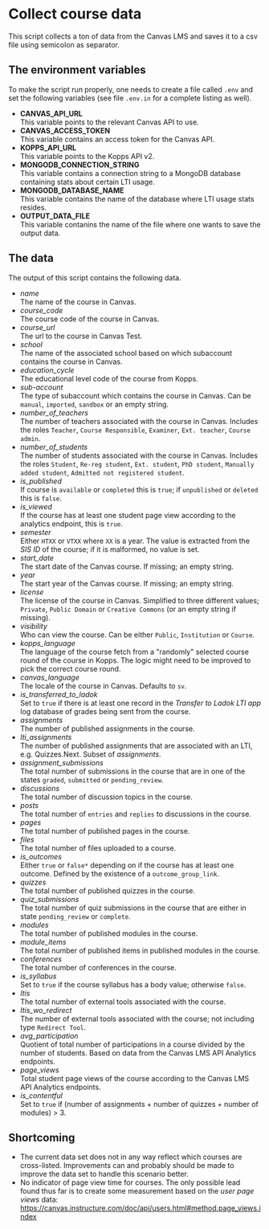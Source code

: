 # Collect course data

This script collects a ton of data from the Canvas LMS and saves it to a csv file using semicolon as separator.

## The environment variables

To make the script run properly, one needs to create a file called `.env` and set the following variables (see file `.env.in` for a complete listing as well).

- **CANVAS_API_URL**\
  This variable points to the relevant Canvas API to use.
- **CANVAS_ACCESS_TOKEN**\
  This variable contains an access token for the Canvas API.
- **KOPPS_API_URL**\
  This variable points to the Kopps API v2.
- **MONGODB_CONNECTION_STRING**\
  This variable contains a connection string to a MongoDB database containing stats about certain LTI usage.
- **MONGODB_DATABASE_NAME**\
  This variable contains the name of the database where LTI usage stats resides.
- **OUTPUT_DATA_FILE**\
  This variable contanins the name of the file where one wants to save the output data.

## The data

The output of this script contains the following data.

- _name_\
  The name of the course in Canvas.
- _course_code_\
  The course code of the course in Canvas.
- _course_url_\
  The url to the course in Canvas Test.
- _school_\
  The name of the associated school based on which subaccount contains the course in Canvas.
- _education_cycle_\
  The educational level code of the course from Kopps.
- _sub-account_\
  The type of subaccount which contains the course in Canvas. Can be `manual`, `imported`, `sandbox` or an empty string.
- _number_of_teachers_\
  The number of teachers associated with the course in Canvas. Includes the roles `Teacher`, `Course Responsible`, `Examiner`, `Ext. teacher`, `Course admin`.
- _number_of_students_\
  The number of students associated with the course in Canvas. Includes the roles `Student`, `Re-reg student`, `Ext. student`, `PhD student`, `Manually added student`, `Admitted not registered student`.
- _is_published_\
  If course is `available` or `completed` this is `true`; if `unpublished` or `deleted` this is `false`.
- _is_viewed_\
  If the course has at least one student page view according to the analytics endpoint, this is `true`.
- _semester_\
  Either `HTXX` or `VTXX` where `XX` is a year. The value is extracted from the _SIS ID_ of the course; if it is malformed, no value is set.
- _start_date_\
  The start date of the Canvas course. If missing; an empty string.
- _year_\
  The start year of the Canvas course. If missing; an empty string.
- _license_\
  The license of the course in Canvas. Simplified to three different values; `Private`, `Public Domain` or `Creative Commons` (or an empty string if missing).
- _visibility_\
  Who can view the course. Can be either `Public`, `Institution` or `Course`.
- _kopps_language_\
  The language of the course fetch from a "randomly" selected course round of the course in Kopps. The logic might need to be improved to pick the correct course round.
- _canvas_language_\
  The locale of the course in Canvas. Defaults to `sv`.
- _is_transferred_to_ladok_\
  Set to `true` if there is at least one record in the _Transfer to Ladok LTI app_ log database of grades being sent from the course.
- _assignments_\
  The number of published assignments in the course.
- _lti_assignments_\
  The number of published assignments that are associated with an LTI, e.g. Quizzes.Next. Subset of _assignments_.
- _assignment_submissions_\
  The total number of submissions in the course that are in one of the states `graded`, `submitted` or `pending_review`.
- _discussions_\
  The total number of discussion topics in the course.
- _posts_\
  The total number of `entries` and `replies` to discussions in the course.
- _pages_\
  The total number of published pages in the course.
- _files_\
  The total number of files uploaded to a course.
- _is_outcomes_\
  Either `true` or `false*` depending on if the course has at least one outcome. Defined by the existence of a `outcome_group_link`.
- _quizzes_\
  The total number of published quizzes in the course.
- _quiz_submissions_\
  The total number of quiz submissions in the course that are either in state `pending_review` or `complete`.
- _modules_\
  The total number of published modules in the course.
- _module_items_\
  The total number of published items in published modules in the course.
- _conferences_\
  The total number of conferences in the course.
- _is_syllabus_\
  Set to `true` if the course syllabus has a body value; otherwise `false`.
- _ltis_\
  The total number of external tools associated with the course.
- _ltis_wo_redirect_\
  The number of external tools associated with the course; not including type `Redirect Tool`.
- _avg_participation_\
  Quotient of total number of participations in a course divided by the number of students. Based on data from the Canvas LMS API Analytics endpoints.
- _page_views_\
  Total student page views of the course according to the Canvas LMS API Analytics endpoints.
- _is_contentful_\
  Set to `true` if (number of assignments + number of quizzes + number of modules) > 3.

## Shortcoming

- The current data set does not in any way reflect which courses are cross-listed. Improvements can and probably should be made to improve the data set to handle this scenario better.
- No indicator of page view time for courses. The only possible lead found thus far is to create some measurement based on the _user page views_ data: https://canvas.instructure.com/doc/api/users.html#method.page_views.index
